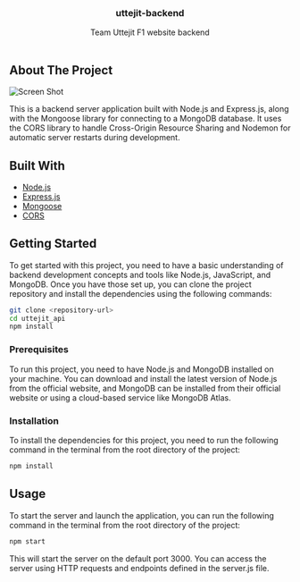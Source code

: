 <br/>
<p align="center">
  <h3 align="center"> uttejit-backend</h3>

  <p align="center">
    Team Uttejit F1 website backend
    <br/>
    <br/>
  </p>
</p>



## About The Project

![Screen Shot](https://imgur.com/a/LT0mJCx)

This is a backend server application built with Node.js and Express.js, along with the Mongoose library for connecting to a MongoDB database. It uses the CORS library to handle Cross-Origin Resource Sharing and Nodemon for automatic server restarts during development.



## Built With


* [Node.js](https://nodejs.org/)
* [Express.js](https://expressjs.com/)
* [Mongoose](https://mongoosejs.com/)
* [CORS](https://www.npmjs.com/package/cors)


## Getting Started

To get started with this project, you need to have a basic understanding of backend development concepts and tools like Node.js, JavaScript, and MongoDB. Once you have those set up, you can clone the project repository and install the dependencies using the following commands:

```sh
git clone <repository-url>
cd uttejit_api
npm install
```

### Prerequisites

To run this project, you need to have Node.js and MongoDB installed on your machine. You can download and install the latest version of Node.js from the official website, and MongoDB can be installed from their official website or using a cloud-based service like MongoDB Atlas.

### Installation

To install the dependencies for this project, you need to run the following command in the terminal from the root directory of the project:

```sh
npm install
```


## Usage

To start the server and launch the application, you can run the following command in the terminal from the root directory of the project:

```sh
npm start
```

This will start the server on the default port 3000. You can access the server using HTTP requests and endpoints defined in the server.js file.

